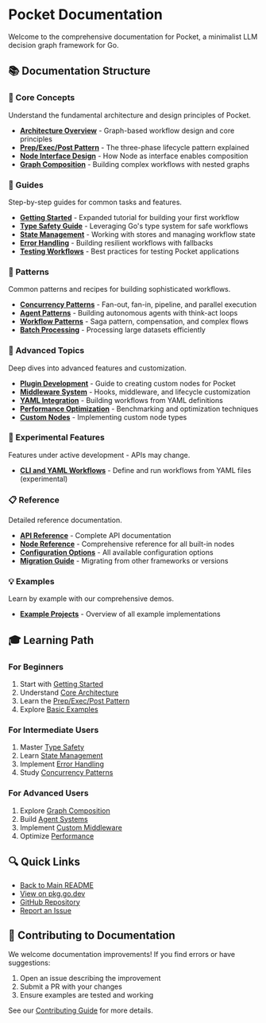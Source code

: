 # Pocket Documentation

Welcome to the comprehensive documentation for Pocket, a minimalist LLM decision graph framework for Go.

## 📚 Documentation Structure

### 🎯 Core Concepts
Understand the fundamental architecture and design principles of Pocket.

- [**Architecture Overview**](concepts/ARCHITECTURE.md) - Graph-based workflow design and core principles
- [**Prep/Exec/Post Pattern**](concepts/PREP_EXEC_POST.md) - The three-phase lifecycle pattern explained
- [**Node Interface Design**](concepts/NODE_INTERFACE.md) - How Node as interface enables composition
- [**Graph Composition**](concepts/GRAPH_COMPOSITION.md) - Building complex workflows with nested graphs

### 📖 Guides
Step-by-step guides for common tasks and features.

- [**Getting Started**](guides/GETTING_STARTED.md) - Expanded tutorial for building your first workflow
- [**Type Safety Guide**](guides/TYPE_SAFETY.md) - Leveraging Go's type system for safe workflows
- [**State Management**](guides/STATE_MANAGEMENT.md) - Working with stores and managing workflow state
- [**Error Handling**](guides/ERROR_HANDLING.md) - Building resilient workflows with fallbacks
- [**Testing Workflows**](guides/TESTING.md) - Best practices for testing Pocket applications

### 🔧 Patterns
Common patterns and recipes for building sophisticated workflows.

- [**Concurrency Patterns**](patterns/CONCURRENCY.md) - Fan-out, fan-in, pipeline, and parallel execution
- [**Agent Patterns**](patterns/AGENT_PATTERNS.md) - Building autonomous agents with think-act loops
- [**Workflow Patterns**](patterns/WORKFLOW_PATTERNS.md) - Saga pattern, compensation, and complex flows
- [**Batch Processing**](patterns/BATCH_PROCESSING.md) - Processing large datasets efficiently

### 🚀 Advanced Topics
Deep dives into advanced features and customization.

- [**Plugin Development**](PLUGIN_DEVELOPMENT.md) - Guide to creating custom nodes for Pocket
- [**Middleware System**](advanced/MIDDLEWARE.md) - Hooks, middleware, and lifecycle customization
- [**YAML Integration**](advanced/YAML_INTEGRATION.md) - Building workflows from YAML definitions
- [**Performance Optimization**](advanced/PERFORMANCE.md) - Benchmarking and optimization techniques
- [**Custom Nodes**](advanced/CUSTOM_NODES.md) - Implementing custom node types

### 🧪 Experimental Features
Features under active development - APIs may change.

- [**CLI and YAML Workflows**](advanced/CLI.md) - Define and run workflows from YAML files (experimental)

### 📋 Reference
Detailed reference documentation.

- [**API Reference**](reference/API.md) - Complete API documentation
- [**Node Reference**](NODE_REFERENCE.md) - Comprehensive reference for all built-in nodes
- [**Configuration Options**](reference/CONFIGURATION.md) - All available configuration options
- [**Migration Guide**](reference/MIGRATION.md) - Migrating from other frameworks or versions

### 💡 Examples
Learn by example with our comprehensive demos.

- [**Example Projects**](examples/README.md) - Overview of all example implementations

## 🎓 Learning Path

### For Beginners
1. Start with [Getting Started](guides/GETTING_STARTED.md)
2. Understand [Core Architecture](concepts/ARCHITECTURE.md)
3. Learn the [Prep/Exec/Post Pattern](concepts/PREP_EXEC_POST.md)
4. Explore [Basic Examples](examples/README.md)

### For Intermediate Users
1. Master [Type Safety](guides/TYPE_SAFETY.md)
2. Learn [State Management](guides/STATE_MANAGEMENT.md)
3. Implement [Error Handling](guides/ERROR_HANDLING.md)
4. Study [Concurrency Patterns](patterns/CONCURRENCY.md)

### For Advanced Users
1. Explore [Graph Composition](concepts/GRAPH_COMPOSITION.md)
2. Build [Agent Systems](patterns/AGENT_PATTERNS.md)
3. Implement [Custom Middleware](advanced/MIDDLEWARE.md)
4. Optimize [Performance](advanced/PERFORMANCE.md)

## 🔍 Quick Links

- [Back to Main README](../README.md)
- [View on pkg.go.dev](https://pkg.go.dev/github.com/agentstation/pocket)
- [GitHub Repository](https://github.com/agentstation/pocket)
- [Report an Issue](https://github.com/agentstation/pocket/issues)

## 📝 Contributing to Documentation

We welcome documentation improvements! If you find errors or have suggestions:

1. Open an issue describing the improvement
2. Submit a PR with your changes
3. Ensure examples are tested and working

See our [Contributing Guide](../CONTRIBUTING.md) for more details.